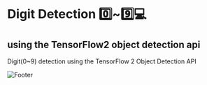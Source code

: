# Digit Detection :zero:~:nine::computer:
## using the TensorFlow2 object detection api 
Digit(0~9) detection using the TensorFlow 2 Object Detection API 

![Footer](https://capsule-render.vercel.app/api?type=waving&color=auto&height=200&section=footer)

